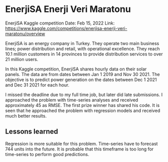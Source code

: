 # EnerjiSA Enerji Veri Maratonu
EnerjiSA Kaggle competition
Date: Feb 15, 2022
Link: https://www.kaggle.com/competitions/enerjisa-enerji-veri-maratonu/overview

EnerjiSA is an energy company in Turkey.  They operate two main business lines; power distribution and retail, with operational excellence.  They reach 10.1 million customers in 14 provinces to provide distribution services to over 21 million users.

In this Kaggle competition, EnerjiSA shares hourly data on their solar panels.  The data are from dates between Jan 1 2019 and Nov 30 2021.  The objective is to predict power generation on the dates between Dec 1 2021 and Dec 31 2021 for each hour.

I missed the deadline due to my full time job, but later did late submissions.  I approached the problem with time-series analyses and received approximately 45 as RMSE.  The first prize winner has shared his code.  It is seen that he approached the problem with regression models and received much better results.

## Lessons learned
Regression is more suitable for this problem.  Time-series have to forecast 744 units into the future.  It is probable that this timeframe is too long for time-series to perform good predictions.
